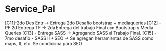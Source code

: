 # Service_Pal
[C11]-2do Des Entr -> Entrega 2do Desafio bootstrap + mediaqueries
[C12] - PF 2d Entrega TF -> 2da Entrega del trabajo Final con Bootstrap y Media Queries
[C13] - Entrega SASS -> Agregando SASS al Trabajo Final. 
[C15] - 7mo desafio - SASS II + SEO -> Se agregan herramientas de SASS como maps, If, etc. Se condiciona para SEO 